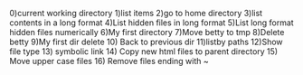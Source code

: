 0)current working directory
1)list items
2)go to home directory
3)list contents in a long format
4)List hidden files in long format
5)List long format hidden files numerically
6)My first directory
7)Move betty to tmp
8)Delete betty
9)My first dir delete
10) Back to previous dir
11)listby paths
12)Show file type
13) symbolic link
14) Copy new html files to parent directory
15) Move upper case files
16) Remove files ending with ~
